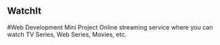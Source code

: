 ## WatchIt
#Web Development Mini Project
Online streaming service where you can watch TV Series, Web Series, Movies, etc.
